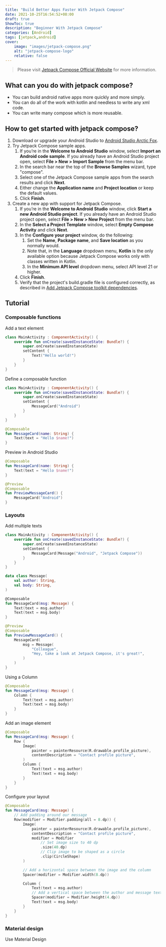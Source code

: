 ```yaml
---
title: "Build Better Apps Faster With Jetpack Compose"
date: 2021-10-25T16:54:52+08:00
draft: true
ShowToc: true
description: "Beginner With Jetpack Compose"
categories: [Android]
tags: [jetpack,android]
cover:
    image: "images/jetpack-compose.png"
    alt: "jetpack-compose-logo"
    relative: false
---
```


> Please visit [Jetpack Compose Official Website](https://developer.android.com/jetpack/compose) for more information.

## What can you do with jetpack compose?

- You can build android native apps more quickly and more simply.
- You can do all of the work with kotlin and needless to write any xml code.
- You can write many compose which is more reusable.

## How to get started with jetpack compose?

1. Download or upgrade your Android Studio to [Android Studio Arctic Fox](https://developer.android.com/studio).
2. Try Jetpack Compose sample apps.
   1. If you’re in the **Welcome to Android Studio** window, select **Import an Android code sample**. If you already have an Android Studio project open, select **File > New > Import Sample** from the menu bar.
   2. In the search bar near the top of the **Browse Samples** wizard, type "compose".
   3. Select one of the Jetpack Compose sample apps from the search results and click **Next**.
   4. Either change the **Application name** and **Project location** or keep the default values.
   5. Click **Finish**.
3. Create a new app with support for Jetpack Compose.
   1. If you’re in the **Welcome to Android Studio** window, click **Start a new Android Studio project**. If you already have an Android Studio project open, select **File > New > New Project** from the menu bar.
   2. In the **Select a Project Template** window, select **Empty Compose Activity** and click **Next**.
   3. In the **Configure your project** window, do the following:
      1. Set the **Name**, **Package name**, and **Save location** as you normally would.
      2. Note that, in the **Language** dropdown menu, **Kotlin** is the only available option because Jetpack Compose works only with classes written in Kotlin.
      3. In the **Minimum API level** dropdown menu, select API level 21 or higher.
   4. Click **Finish**.
   5. Verify that the project's build.gradle file is configured correctly, as described in [Add Jetpack Compose toolkit dependencies](https://developer.android.com/jetpack/compose/setup#compose-compiler).

## Tutorial

### Composable functions

Add a text element

```kotlin
class MainActivity : ComponentActivity() {
    override fun onCreate(savedInstanceState: Bundle?) {
        super.onCreate(savedInstanceState)
        setContent {
            Text("Hello world!")
        }
    }
}
```

Define a composable function

```kotlin
class MainActivity : ComponentActivity() {
    override fun onCreate(savedInstanceState: Bundle?) {
        super.onCreate(savedInstanceState)
        setContent {
            MessageCard("Android")
        }
    }
}

@Composable
fun MessageCard(name: String) {
    Text(text = "Hello $name!")
}
```

Preview in Android Studio

```kotlin
@Composable
fun MessageCard(name: String) {
    Text(text = "Hello $name!")
}

@Preview
@Composable
fun PreviewMessageCard() {
    MessageCard("Android")
}
```

### Layouts

Add multiple texts

```kotlin
class MainActivity : ComponentActivity() {
    override fun onCreate(savedInstanceState: Bundle?) {
        super.onCreate(savedInstanceState)
        setContent {
            MessageCard(Message("Android", "Jetpack Compose"))
        }
    }
}

data class Message(
    val author: String,
    val body: String,
)

@Composable
fun MessageCard(msg: Message) {
    Text(text = msg.author)
    Text(text = msg.body)
}

@Preview
@Composable
fun PreviewMessageCard() {
    MessageCard(
        msg = Message(
            "Colleague",
            "Hey, take a look at Jetpack Compose, it's great!",
        )
    )
}
```

Using a Column

```kotlin
@Composable
fun MessageCard(msg: Message) {
    Column {
        Text(text = msg.author)
        Text(text = msg.body)
    }
}
```

Add an image element

```kotlin
@Composable
fun MessageCard(msg: Message) {
    Row {
        Image(
            painter = painterResource(R.drawable.profile_picture),
            contentDescription = "Contact profile picture",
        )
        Column {
            Text(text = msg.author)
            Text(text = msg.body)
        }
    } 
}
```

Configure your layout

```kotlin
@Composable
fun MessageCard(msg: Message) {
    // Add padding around our message
    Row(modifier = Modifier.padding(all = 8.dp)) {
        Image(
            painter = painterResource(R.drawable.profile_picture),
            contentDescription = "Contact profile picture",
            modifier = Modifier
                // Set image size to 40 dp
                .size(40.dp)
                // Clip image to be shaped as a circle
                .clip(CircleShape)
        )

        // Add a horizontal space between the image and the column
        Spacer(modifier = Modifier.width(8.dp))

        Column {
            Text(text = msg.author)
            // Add a vertical space between the author and message texts
            Spacer(modifier = Modifier.height(4.dp))
            Text(text = msg.body)
        }
    }
}
```

### Material design

Use Material Design

```kotlin

```
